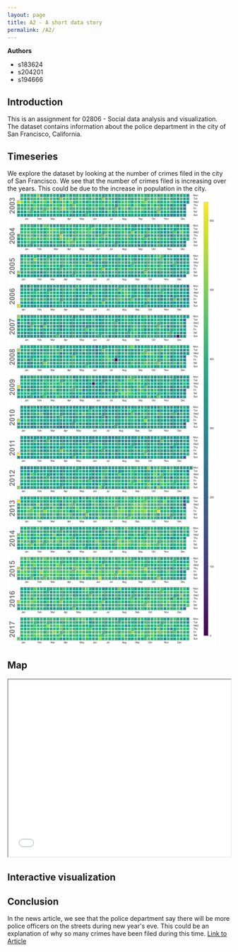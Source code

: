 ```yaml
---
layout: page
title: A2 - A short data story
permalink: /A2/
---
```

**Authors**
* s183624
* s204201
* s194666

## Introduction
This is an assignment for 02806 - Social data analysis and visualization. The dataset contains information about the police department in the city of San Francisco, California.

## Timeseries
We explore the dataset by looking at the number of crimes filed in the city of San Francisco. We see that the number of crimes filed is increasing over the years. This could be due to the increase in population in the city.
![Calendar plot](calplot.png)

## Map
<iframe src="file:///C:/Users/Mathilde/Documents/DTU/F24/SocialData/Exercises/map.html" width="100%" height="400px"></iframe>


## Interactive visualization

## Conclusion
In the news article, we see that the police department say there will be more police officers on the streets during new year's eve. This could be an explanation of why so many crimes have been filed during this time.
[Link to Article](https://www.sandiegouniontribune.com/sdut-san-francisco-police-out-in-force-for-new-years-2010dec31-story.html)
